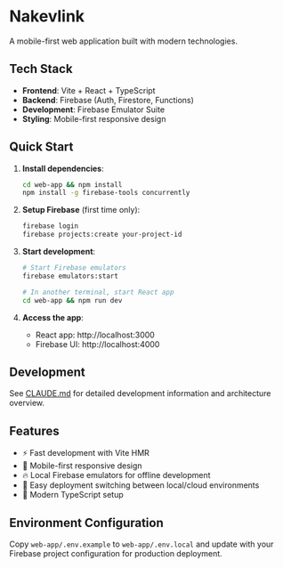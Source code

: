# Nakevlink

A mobile-first web application built with modern technologies.

## Tech Stack

- **Frontend**: Vite + React + TypeScript
- **Backend**: Firebase (Auth, Firestore, Functions)
- **Development**: Firebase Emulator Suite
- **Styling**: Mobile-first responsive design

## Quick Start

1. **Install dependencies**:
   ```bash
   cd web-app && npm install
   npm install -g firebase-tools concurrently
   ```

2. **Setup Firebase** (first time only):
   ```bash
   firebase login
   firebase projects:create your-project-id
   ```

3. **Start development**:
   ```bash
   # Start Firebase emulators
   firebase emulators:start
   
   # In another terminal, start React app
   cd web-app && npm run dev
   ```

4. **Access the app**:
   - React app: http://localhost:3000
   - Firebase UI: http://localhost:4000

## Development

See [CLAUDE.md](./CLAUDE.md) for detailed development information and architecture overview.

## Features

- ⚡ Fast development with Vite HMR
- 📱 Mobile-first responsive design
- 🔥 Local Firebase emulators for offline development
- 🚀 Easy deployment switching between local/cloud environments
- 🔧 Modern TypeScript setup

## Environment Configuration

Copy `web-app/.env.example` to `web-app/.env.local` and update with your Firebase project configuration for production deployment.